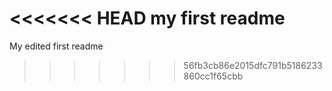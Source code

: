 <<<<<<< HEAD
my first readme
=======
My edited first readme
>>>>>>> 56fb3cb86e2015dfc791b5186233860cc1f65cbb

